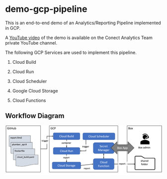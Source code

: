 # demo-gcp-pipeline

This is an end-to-end demo of an Analytics/Reporting Pipeline implemented in GCP. 

A [YouTube video](https://studio.youtube.com/video/I3LtvlNhtwc/edit) of the demo is available on the Conect Analytics Team private YouTube channel.

The following GCP Services are used to implement this pipeline.

1.  Cloud Build

2.  Cloud Run

3.  Cloud Scheduler

4.  Google Cloud Storage

5.  Cloud Functions

## Workflow Diagram

![](imgs/report-pipeline-diagram.png)

